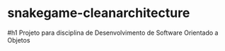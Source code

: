 # snakegame-cleanarchitecture
#h1 Projeto para disciplina de Desenvolvimento de Software Orientado a Objetos
